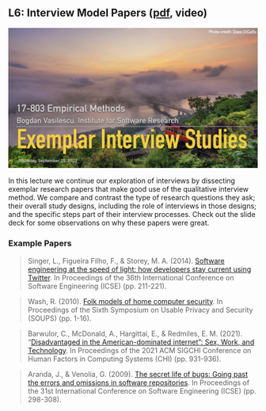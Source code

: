 ## L6: Interview Model Papers ([pdf](../slides/06-interviewing-examples.pdf), video)

[![Lecture6-Interviews-Examples](../assets/images/06-interviewing-examples.jpeg)](../slides/06-interviewing-examples.pdf)

In this lecture we continue our exploration of interviews by dissecting exemplar research papers that make good use of the qualitative interview method. We compare and contrast the type of research questions they ask; their overall study designs, including the role of interviews in those designs; and the specific steps part of their interview processes. Check out the slide deck for some observations on why these papers were great.

### Example Papers

> Singer, L., Figueira Filho, F., & Storey, M. A. (2014). [Software engineering at the speed of light: how developers stay current using Twitter](https://dl.acm.org/doi/pdf/10.1145/2568225.2568305). In Proceedings of the 36th International Conference on Software Engineering (ICSE) (pp. 211-221).

> Wash, R. (2010). [Folk models of home computer security](https://www.rickwash.com/papers/rwash-homesec-soups10-final.pdf). In Proceedings of the Sixth Symposium on Usable Privacy and Security (SOUPS) (pp. 1-16).

> Barwulor, C., McDonald, A., Hargittai, E., & Redmiles, E. M. (2021). “[Disadvantaged in the American-dominated internet”: Sex, Work, and Technology](https://files.osf.io/v1/resources/vzehu/providers/osfstorage/5f63a97211fb7c000f18f2c7?format=pdf&action=download&direct&version=2). In Proceedings of the 2021 ACM SIGCHI Conference on Human Factors in Computing Systems (CHI) (pp. 931-936).

> Aranda, J., & Venolia, G. (2009). [The secret life of bugs: Going past the errors and omissions in software repositories](https://ieeexplore.ieee.org/stamp/stamp.jsp?arnumber=5070530). In Proceedings of the 31st International Conference on Software Engineering (ICSE) (pp. 298-308).